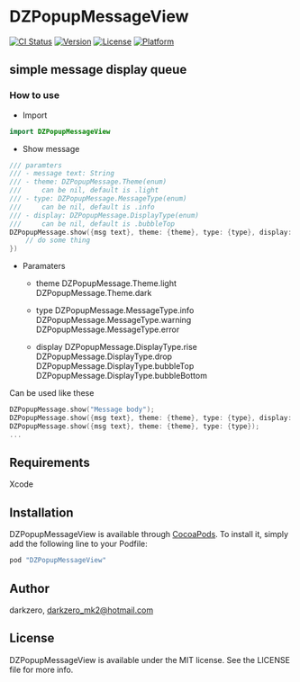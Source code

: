 # DZPopupMessageView

[![CI Status](http://img.shields.io/travis/darkzero/DZPopupMessageView.svg?style=flat)](https://travis-ci.org/darkzero/DZPopupMessageView)
[![Version](https://img.shields.io/cocoapods/v/DZPopupMessageView.svg?style=flat)](http://cocoapods.org/pods/DZPopupMessageView)
[![License](https://img.shields.io/cocoapods/l/DZPopupMessageView.svg?style=flat)](http://cocoapods.org/pods/DZPopupMessageView)
[![Platform](https://img.shields.io/cocoapods/p/DZPopupMessageView.svg?style=flat)](http://cocoapods.org/pods/DZPopupMessageView)

## simple message display queue

### How to use

* Import

```Swift
import DZPopupMessageView
```

* Show message

```Swift
/// paramters
/// - message text: String
/// - theme: DZPopupMessage.Theme(enum)
///     can be nil, default is .light
/// - type: DZPopupMessage.MessageType(enum)
///     can be nil, default is .info
/// - display: DZPopupMessage.DisplayType(enum)
///     can be nil, default is .bubbleTop
DZPopupMessage.show({msg text}, theme: {theme}, type: {type}, display: {display}, callback: {
    // do some thing
})
```

* Paramaters
    * theme
        DZPopupMessage.Theme.light
        DZPopupMessage.Theme.dark
        
    * type
        DZPopupMessage.MessageType.info
        DZPopupMessage.MessageType.warning
        DZPopupMessage.MessageType.error
        
    * display
        DZPopupMessage.DisplayType.rise
        DZPopupMessage.DisplayType.drop
        DZPopupMessage.DisplayType.bubbleTop
        DZPopupMessage.DisplayType.bubbleBottom

Can be used like these

```Swift
DZPopupMessage.show("Message body");
DZPopupMessage.show({msg text}, theme: {theme}, type: {type}, display: {display});
DZPopupMessage.show({msg text}, theme: {theme}, type: {type});
...
```


## Requirements
Xcode

## Installation

DZPopupMessageView is available through [CocoaPods](http://cocoapods.org). To install
it, simply add the following line to your Podfile:

```ruby
pod "DZPopupMessageView"
```

## Author

darkzero, darkzero_mk2@hotmail.com

## License

DZPopupMessageView is available under the MIT license. See the LICENSE file for more info.
